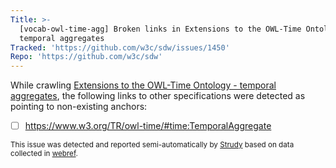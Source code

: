 ```yaml
---
Title: >-
  [vocab-owl-time-agg] Broken links in Extensions to the OWL-Time Ontology -
  temporal aggregates
Tracked: 'https://github.com/w3c/sdw/issues/1450'
Repo: 'https://github.com/w3c/sdw'
---
```


While crawling [Extensions to the OWL-Time Ontology - temporal aggregates](https://w3c.github.io/sdw/time-aggregates/), the following links to other specifications were detected as pointing to non-existing anchors:
* [ ] https://www.w3.org/TR/owl-time/#time:TemporalAggregate

<sub>This issue was detected and reported semi-automatically by [Strudy](https://github.com/w3c/strudy/) based on data collected in [webref](https://github.com/w3c/webref/).</sub>
